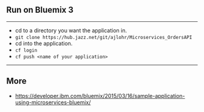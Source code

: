 ## Run on Bluemix 3
---
* cd to a directory you want the application in.
* ```git clone https://hub.jazz.net/git/ajlohr/Microservices_OrdersAPI```
* cd into the application.
* ```cf login```
* ```cf push <name of your application>```

---

## More
* https://developer.ibm.com/bluemix/2015/03/16/sample-application-using-microservices-bluemix/

